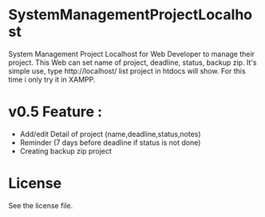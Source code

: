# SystemManagementProjectLocalhost
System Management Project Localhost for Web Developer to manage their project. This Web can set name of project, deadline, status, backup zip. It's simple use, type http://localhost/ list project in htdocs will show. For this time i only try it in XAMPP.

# v0.5 Feature :
- Add/edit Detail of project (name,deadline,status,notes)
- Reminder (7 days before deadline if status is not done)
- Creating backup zip project

# License
See the license file.
